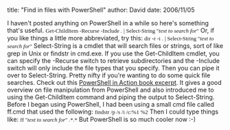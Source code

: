 
title: "Find in files with PowerShell"
author: David
date: 2006/11/05

I haven't posted anything on PowerShell in a while so here's something that's useful. 
<font face="Consolas" size="2">Get-ChildItem -Recurse -Include *.* | Select-String "<em>text to search for</em>"</font> 
Or, if you like things a little more abbreviated, try this: 
<font face="Consolas" size="2">dir -r -i *.* | Select-String "<em>text to search for</em>"</font> 
Select-String is a cmdlet that will search files or strings, sort of like grep in Unix or findstr in cmd.exe. If you use the Get-ChildItem cmdlet, you can specify the -Recurse switch to retrieve subdirectories and the -Include switch will only include the file types that you specify. Then you can pipe it over to Select-String. 
Pretty nifty if you're wanting to do some quick file searches. 
Check out this [PowerShell in Action book excerpt](http://www.microsoft.com/technet/scriptcenter/topics/winpsh/payette2.mspx). It gives a good overview on file manipulation from PowerShell and also introduced me to using the Get-ChildItem command and piping the output to Select-String. 
Before I began using PowerShell, I had been using a small cmd file called ff.cmd that used the following: 
<font face="Consolas" size="2">findstr /p /s /i /c:%1 %2</font> 
Then I could type things like: 
<font face="Consolas" size="2">ff "<em>text to search for</em>" .\*.*</font> 
But PowerShell is so much cooler now :-)
